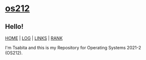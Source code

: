 # [os212](https://tsabitasarah.github.io/os212/)
## Hello!
[HOME](https://tsabitasarah.github.io/os212/) | [LOG](TXT/mylog.txt) | [LINKS](/links.md/) | [RANK](TXT/myrank.txt/) <br>

I'm Tsabita and this is my Repository for Operating Systems 2021-2 (OS212).
